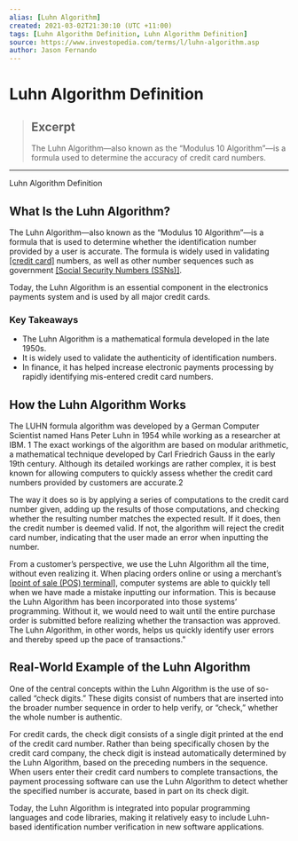 ```yaml
---
alias: [Luhn Algorithm]
created: 2021-03-02T21:30:10 (UTC +11:00)
tags: [Luhn Algorithm Definition, Luhn Algorithm Definition]
source: https://www.investopedia.com/terms/l/luhn-algorithm.asp
author: Jason Fernando
---
```


# Luhn Algorithm Definition

> ## Excerpt
> The Luhn Algorithm—also known as the “Modulus 10 Algorithm”—is a formula used to determine the accuracy of credit card numbers.

---

Luhn Algorithm Definition
## What Is the Luhn Algorithm?

The Luhn Algorithm—also known as the “Modulus 10 Algorithm”—is a formula that is used to determine whether the identification number provided by a user is accurate. The formula is widely used in validating [[credit card]](https://www.investopedia.com/terms/c/creditcard.asp) numbers, as well as other number sequences such as government [[Social Security Numbers (SSNs)]](https://www.investopedia.com/terms/s/ssn.asp).

Today, the Luhn Algorithm is an essential component in the electronics payments system and is used by all major credit cards.

### Key Takeaways

-   The Luhn Algorithm is a mathematical formula developed in the late 1950s.
-   It is widely used to validate the authenticity of identification numbers.
-   In finance, it has helped increase electronic payments processing by rapidly identifying mis-entered credit card numbers.

## How the Luhn Algorithm Works

The LUHN formula algorithm was developed by a German Computer Scientist named Hans Peter Luhn in 1954 while working as a researcher at IBM. 1 The exact workings of the algorithm are based on modular arithmetic, a mathematical technique developed by Carl Friedrich Gauss in the early 19th century. Although its detailed workings are rather complex, it is best known for allowing computers to quickly assess whether the credit card numbers provided by customers are accurate.2

The way it does so is by applying a series of computations to the credit card number given, adding up the results of those computations, and checking whether the resulting number matches the expected result. If it does, then the credit number is deemed valid. If not, the algorithm will reject the credit card number, indicating that the user made an error when inputting the number.

From a customer’s perspective, we use the Luhn Algorithm all the time, without even realizing it. When placing orders online or using a merchant’s [[point of sale (POS) terminal]](https://www.investopedia.com/terms/p/point-of-sale.asp), computer systems are able to quickly tell when we have made a mistake inputting our information. This is because the Luhn Algorithm has been incorporated into those systems’ programming. Without it, we would need to wait until the entire purchase order is submitted before realizing whether the transaction was approved. The Luhn Algorithm, in other words, helps us quickly identify user errors and thereby speed up the pace of transactions."

## Real-World Example of the Luhn Algorithm

One of the central concepts within the Luhn Algorithm is the use of so-called “check digits.” These digits consist of numbers that are inserted into the broader number sequence in order to help verify, or “check,” whether the whole number is authentic.

For credit cards, the check digit consists of a single digit printed at the end of the credit card number. Rather than being specifically chosen by the credit card company, the check digit is instead automatically determined by the Luhn Algorithm, based on the preceding numbers in the sequence. When users enter their credit card numbers to complete transactions, the payment processing software can use the Luhn Algorithm to detect whether the specified number is accurate, based in part on its check digit.

Today, the Luhn Algorithm is integrated into popular programming languages and code libraries, making it relatively easy to include Luhn-based identification number verification in new software applications.
